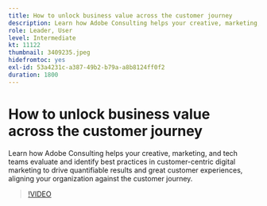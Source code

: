 ```yaml
---
title: How to unlock business value across the customer journey
description: Learn how Adobe Consulting helps your creative, marketing, and tech teams evaluate and identify best practices in customer-centric digital marketing to drive quantifiable results and great customer experiences, aligning your organization against the customer journey.
role: Leader, User
level: Intermediate
kt: 11122
thumbnail: 3409235.jpeg
hidefromtoc: yes
exl-id: 53a4231c-a387-49b2-b79a-a8b8124ff0f2
duration: 1800
---
```

# How to unlock business value across the customer journey

Learn how Adobe Consulting helps your creative, marketing, and tech teams evaluate and identify best practices in customer-centric digital marketing to drive quantifiable results and great customer experiences, aligning your organization against the customer journey.

>[!VIDEO](https://video.tv.adobe.com/v/3409235/?quality=12&learn=on)
